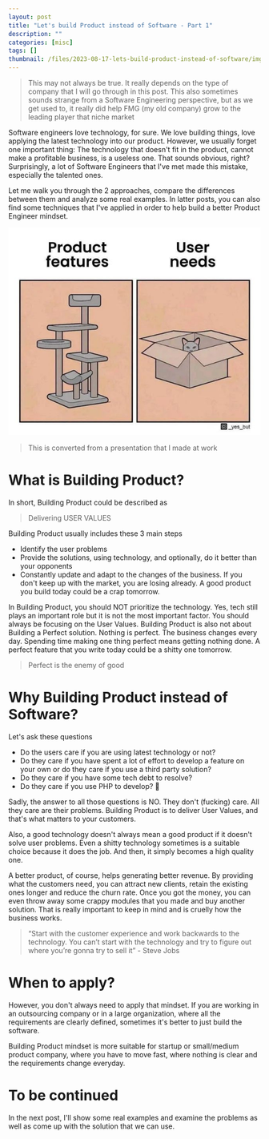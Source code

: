 ```yaml
---
layout: post
title: "Let's build Product instead of Software - Part 1"
description: ""
categories: [misc]
tags: []
thumbnail: /files/2023-08-17-lets-build-product-instead-of-software/img1.png
---
```


> This may not always be true. It really depends on the type of company that I will go
> through in this post. This also sometimes sounds strange from a Software Engineering
> perspective, but as we get used to, it really did help FMG (my old company) grow to the
> leading player
> that niche market

Software engineers love technology, for sure. We love building
things, love applying the latest technology into our product. However, we usually forget
one important thing: The technology that doesn't fit in the product, cannot make a profitable
business, is a useless one. That sounds obvious, right? Surprisingly, a lot of Software Engineers
that I've met made this mistake, especially the talented ones.

Let me walk you through the 2 approaches, compare the differences between them and analyze some
real examples. In latter posts, you can also find some techniques that I've applied in order to
help build a better Product Engineer mindset.

![img1](/files/2023-08-17-lets-build-product-instead-of-software/img1.png)

> This is converted from a presentation that I made at work

<!-- more -->

# What is Building Product?

In short, Building Product could be described as

> Delivering USER VALUES

Building Product usually includes these 3 main steps
- Identify the user problems
- Provide the solutions, using technology, and optionally, do it better than your opponents
- Constantly update and adapt to the changes of the business. If you don't keep up with the market,
you are losing already. A good product you build today could be a crap tomorrow.

In Building Product, you should NOT prioritize the technology. Yes, tech still plays an important
role but it is not the most important factor. You should always be focusing on the User Values.
Building Product is also not about Building a Perfect solution. Nothing is perfect. The business
changes every day. Spending time making one thing perfect means getting nothing done. A perfect
feature that you write today could be a shitty one tomorrow.

> Perfect is the enemy of good

# Why Building Product instead of Software?

Let's ask these questions
- Do the users care if you are using latest technology or not?
- Do they care if you have spent a lot of effort to develop a feature on your own or do they care
if you use a third party solution?
- Do they care if you have some tech debt to resolve?
- Do they care if you use PHP to develop? 🤣

Sadly, the answer to all those questions is NO. They don't (fucking) care. All they care are their
problems. Building Product is to deliver User Values, and that's what matters to your customers.

Also, a good technology doesn't always mean a good product if it doesn't solve user problems.
Even a shitty technology sometimes is a suitable choice because it does the job. And then, it simply
becomes a high quality one.

A better product, of course, helps generating better revenue. By providing what the customers need,
you can attract new clients, retain the existing ones longer and reduce the churn rate. Once you
got the money, you can even throw away some crappy modules that you made and buy another solution.
That is really important to keep in mind and is cruelly how the business works.

> “Start with the customer experience and work backwards to the technology. You can’t start with the technology and try to figure out where you’re gonna try to sell it” - Steve Jobs

# When to apply?

However, you don't always need to apply that mindset. If you are working in an outsourcing
company or in a large organization, where all the requirements are clearly defined, sometimes it's
better to just build the software.

Building Product mindset is more suitable for startup or small/medium product company, where you
have to move fast, where nothing is clear and the requirements change everyday.

# To be continued

In the next post, I'll show some real examples and examine the problems as well as come up with
the solution that we can use.
